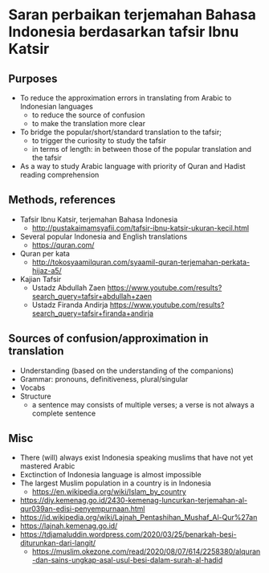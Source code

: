 # Saran perbaikan terjemahan Bahasa Indonesia berdasarkan tafsir Ibnu Katsir

## Purposes
* To reduce the approximation errors in translating from Arabic to Indonesian languages
  * to reduce the source of confusion
  * to make the translation more clear
* To bridge the popular/short/standard translation to the tafsir;
  * to trigger the curiosity to study the tafsir
  * in terms of length: in between those of the popular translation and the tafsir
* As a way to study Arabic language with priority of Quran and Hadist reading comprehension

## Methods, references
* Tafsir Ibnu Katsir, terjemahan Bahasa Indonesia
  * http://pustakaimamsyafii.com/tafsir-ibnu-katsir-ukuran-kecil.html
* Several popular Indonesia and English translations
  * https://quran.com/
* Quran per kata
  * http://tokosyaamilquran.com/syaamil-quran-terjemahan-perkata-hijaz-a5/
* Kajian Tafsir
  * Ustadz Abdullah Zaen https://www.youtube.com/results?search_query=tafsir+abdullah+zaen
  * Ustadz Firanda Andirja https://www.youtube.com/results?search_query=tafsir+firanda+andirja
  
## Sources of confusion/approximation in translation
* Understanding (based on the understanding of the companions)
* Grammar: pronouns, definitiveness, plural/singular
* Vocabs
* Structure
  * a sentence may consists of multiple verses;
    a verse is not always a complete sentence

## Misc
* There (will) always exist Indonesia speaking muslims that have not yet mastered Arabic
* Exctinction of Indonesia language is almost impossible
* The largest Muslim population in a country is in Indonesia
  * https://en.wikipedia.org/wiki/Islam_by_country
* https://diy.kemenag.go.id/2430-kemenag-luncurkan-terjemahan-al-qur039an-edisi-penyempurnaan.html
* https://id.wikipedia.org/wiki/Lajnah_Pentashihan_Mushaf_Al-Qur%27an
* https://lajnah.kemenag.go.id/
* https://tdjamaluddin.wordpress.com/2020/03/25/benarkah-besi-diturunkan-dari-langit/
  * https://muslim.okezone.com/read/2020/08/07/614/2258380/alquran-dan-sains-ungkap-asal-usul-besi-dalam-surah-al-hadid
